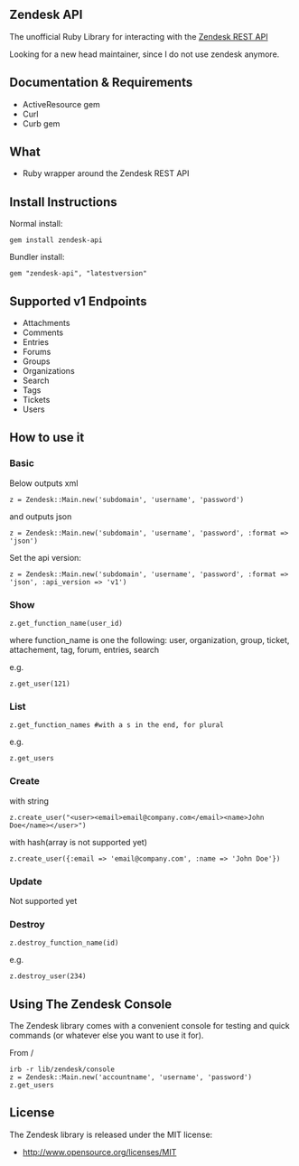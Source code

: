 Zendesk API
------------

The unofficial Ruby Library for interacting with the [Zendesk REST API](http://www.zendesk.com/api)

Looking for a new head maintainer, since I do not use zendesk anymore.

## Documentation & Requirements
 * ActiveResource gem
 * Curl
 * Curb gem

## What
* Ruby wrapper around the Zendesk REST API

## Install Instructions
Normal install:

    gem install zendesk-api

Bundler install:

    gem "zendesk-api", "latestversion"

## Supported v1 Endpoints

* Attachments
* Comments
* Entries
* Forums
* Groups
* Organizations
* Search
* Tags
* Tickets
* Users

## How to use it
### Basic
Below outputs xml

    z = Zendesk::Main.new('subdomain', 'username', 'password')
and outputs json

    z = Zendesk::Main.new('subdomain', 'username', 'password', :format => 'json')

Set the api version:

    z = Zendesk::Main.new('subdomain', 'username', 'password', :format => 'json', :api_version => 'v1')

### Show

    z.get_function_name(user_id)

where function_name is one the following:
user, organization, group, ticket, attachement, tag, forum, entries, search

e.g.

    z.get_user(121)
### List

    z.get_function_names #with a s in the end, for plural
e.g.

    z.get_users

### Create
with string

    z.create_user("<user><email>email@company.com</email><name>John Doe</name></user>")
with hash(array is not supported yet)

    z.create_user({:email => 'email@company.com', :name => 'John Doe'})

### Update
Not supported yet

### Destroy

    z.destroy_function_name(id)
e.g.

    z.destroy_user(234)


## Using The Zendesk Console

The Zendesk library comes with a convenient console for testing and quick commands (or whatever else you want to use it for).

From /

    irb -r lib/zendesk/console
    z = Zendesk::Main.new('accountname', 'username', 'password')
    z.get_users

## License

The Zendesk library is released under the MIT license:

* http://www.opensource.org/licenses/MIT
